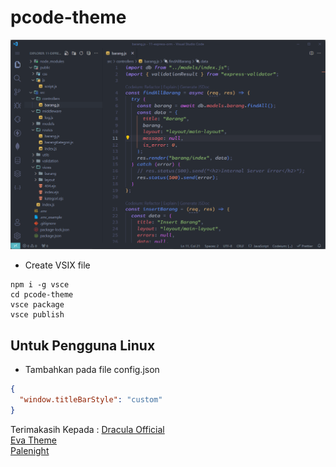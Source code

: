 # pcode-theme

![CAPTURE!](https://raw.githubusercontent.com/pojokcodeid/pcode-theme/main/img.png)

- Create VSIX file

```
npm i -g vsce
cd pcode-theme
vsce package
vsce publish
```

## Untuk Pengguna Linux

- Tambahkan pada file config.json

```json
{
  "window.titleBarStyle": "custom"
}
```

Terimakasih Kepada :
<a href="https://github.com/dracula/visual-studio-code">Dracula Official</a><br>
<a href="https://github.com/fisheva/Eva-Theme">Eva Theme</a><br>
<a href="https://github.com/whizkydee/vscode-palenight-theme">Palenight</a><br>
